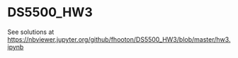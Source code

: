 # DS5500_HW3
See solutions at https://nbviewer.jupyter.org/github/fhooton/DS5500_HW3/blob/master/hw3.ipynb
